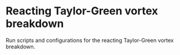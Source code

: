 # Reacting Taylor-Green vortex breakdown

Run scripts and configurations for the reacting Taylor-Green vortex
breakdown.
